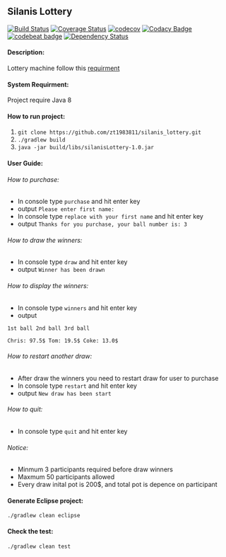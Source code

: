 ## Silanis Lottery

[![Build Status](https://travis-ci.org/zt1983811/silanis_lottery.svg?branch=master)](https://travis-ci.org/zt1983811/silanis_lottery)
[![Coverage Status](https://coveralls.io/repos/github/zt1983811/silanis_lottery/badge.svg?branch=master)](https://coveralls.io/github/zt1983811/silanis_lottery?branch=master)
[![codecov](https://codecov.io/gh/zt1983811/silanis_lottery/branch/master/graph/badge.svg)](https://codecov.io/gh/zt1983811/silanis_lottery)
[![Codacy Badge](https://api.codacy.com/project/badge/Grade/379f952086914b5398c5ce8fbca6e99a)](https://www.codacy.com/app/zt1983811/silanis_lottery?utm_source=github.com&amp;utm_medium=referral&amp;utm_content=zt1983811/silanis_lottery&amp;utm_campaign=Badge_Grade)
[![codebeat badge](https://codebeat.co/badges/60ce3fd8-03cf-4282-a495-e77dc6aaae8e)](https://codebeat.co/projects/github-com-zt1983811-silanis_lottery)
[![Dependency Status](https://www.versioneye.com/user/projects/57557c0f7757a0004a1de08f/badge.svg?style=flat)](https://www.versioneye.com/user/projects/57557c0f7757a0004a1de08f)

#### Description: 
Lottery machine follow this [requirment](../master/REQUIRMENT.md)

#### System Requirment:
Project require Java 8

#### How to run project:
1. ``` git clone https://github.com/zt1983811/silanis_lottery.git ```
2. ``` ./gradlew build ```
3. ``` java -jar build/libs/silanisLottery-1.0.jar ```

#### User Guide:

###### How to purchase: 
* In console type ```purchase``` and hit enter key
* output ```Please enter first name:```
* In console type ```replace with your first name``` and hit enter key
* output ```Thanks for you purchase, your ball number is: 3 ```

###### How to draw the winners: 
* In console type ```draw``` and hit enter key
* output ```Winner has been drawn```

###### How to display the winners: 
* In console type ```winners``` and hit enter key
* output
```
1st ball 2nd ball 3rd ball

Chris: 97.5$ Tom: 19.5$ Coke: 13.0$
```

###### How to restart another draw: 
* After draw the winners you need to restart draw for user to purchase
* In console type ```restart``` and hit enter key
* output ```New draw has been start```

###### How to quit: 
* In console type ```quit``` and hit enter key

###### Notice:
* Minmum 3 participants required before draw winners
* Maxmum 50 participants allowed
* Every draw inital pot is 200$, and total pot is depence on participant

#### Generate Eclipse project:
``` ./gradlew clean eclipse ```

#### Check the test:
``` ./gradlew clean test ```
